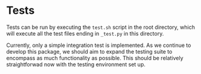 # Tests

Tests can be run by executing the `test.sh` script in the root directory, which will execute all the test files ending in `_test.py` in this directory. 

Currently, only a simple integration test is implemented. As we continue to develop this package, we should aim to expand the testing suite to encompass as much functionality as possible. This should be relatively straightforwad now with the testing environment set up.